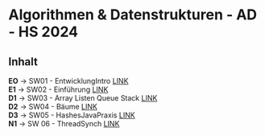 # Algorithmen & Datenstrukturen  - AD - HS 2024

## Inhalt

**EO** -> SW01 - EntwicklungIntro [LINK](src/main/java/ch/hslu/SW01)  
**E1** -> SW02 - Einführung  [LINK](src/main/java/ch/hslu/SW02)  
**D1** -> SW03 - Array Listen Queue Stack  [LINK](src/main/java/ch/hslu/SW03)  
**D2** -> SW04 - Bäume  [LINK](src/main/java/ch/hslu/SW04)  
**D3** -> SW05 - HashesJavaPraxis  [LINK](src/main/java/ch/hslu/SW05)  
**N1** -> SW 06 - ThreadSynch [LINK](src/main/java/ch/hslu/SW06)  